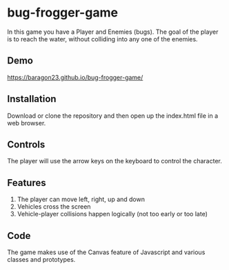 # bug-frogger-game
In this game you have a Player and Enemies (bugs). The goal of the player is to reach the water, without colliding into any one of the enemies.

## Demo
https://baragon23.github.io/bug-frogger-game/

## Installation
Download or clone the repository and then open up the index.html file in a web browser.

## Controls
The player will use the arrow keys on the keyboard to control the character.

## Features
1. The player can move left, right, up and down
2. Vehicles cross the screen
3. Vehicle-player collisions happen logically (not too early or too late)

## Code
The game makes use of the Canvas feature of Javascript and various classes and prototypes.

